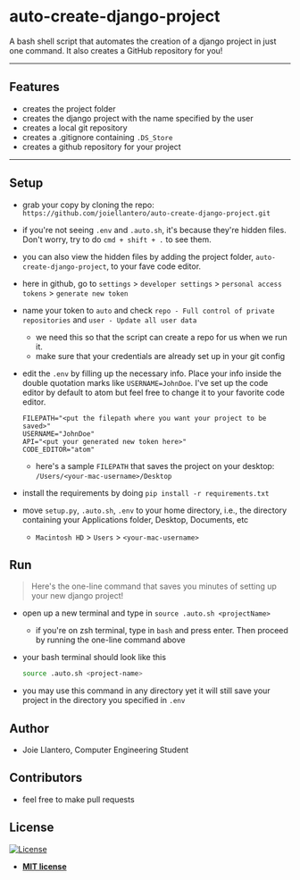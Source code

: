 # auto-create-django-project

A bash shell script that automates the creation of a django project in just one command. It also creates a GitHub repository for you!

---
## Features
- creates the project folder
- creates the django project with the name specified by the user
- creates a local git repository
- creates a .gitignore containing `.DS_Store`
- creates a github repository for your project

---
## Setup

- grab your copy by cloning the repo: `https://github.com/joiellantero/auto-create-django-project.git`

- if you're not seeing `.env` and `.auto.sh`, it's because they're hidden files. Don't worry, try to do `cmd + shift + .` to see them.

- you can also view the hidden files by adding the project folder, `auto-create-django-project`, to your fave code editor.

- here in github, go to `settings` > `developer settings` > `personal access tokens` > `generate new token`

- name your token to `auto` and check `repo - Full control of private repositories` and `user - Update all user data`
  - we need this so that the script can create a repo for us when we run it.
  - make sure that your credentials are already set up in your git config

- edit the `.env` by filling up the necessary info. Place your info inside the double quotation marks like `USERNAME=JohnDoe`. I've set up the code editor by default to atom but feel free to change it to your favorite code editor.

  ```plaintext
  FILEPATH="<put the filepath where you want your project to be saved>"
  USERNAME="JohnDoe"
  API="<put your generated new token here>"
  CODE_EDITOR="atom"
  ```
  - here's a sample `FILEPATH` that saves the project on your desktop:  `/Users/<your-mac-username>/Desktop`

- install the requirements by doing `pip install -r requirements.txt`

- move `setup.py`, `.auto.sh`, `.env` to your home directory, i.e., the directory containing your Applications folder, Desktop, Documents, etc
  - `Macintosh HD` > `Users` > `<your-mac-username>`

## Run

> Here's the one-line command that saves you minutes of setting up your new django project!

- open up a new terminal and type in `source .auto.sh <projectName>`
  - if you're on zsh terminal, type in `bash` and press enter. Then proceed by running the one-line command above

- your bash terminal should look like this

  ```bash
  source .auto.sh <project-name>
  ```

- you may use this command in any directory yet it will still save your project in the directory you specified in `.env`

## Author

- Joie Llantero, Computer Engineering Student

## Contributors

- feel free to make pull requests

## License

[![License](http://img.shields.io/:license-mit-blue.svg?style=flat-square)](http://badges.mit-license.org)

- **[MIT license](http://opensource.org/licenses/mit-license.php)**
